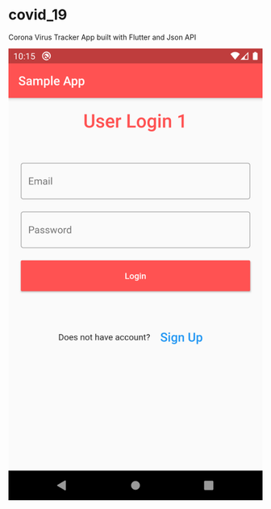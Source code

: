 # covid_19

Corona Virus Tracker App built with Flutter and Json API

![](screenshots/Screenshot_1584038676.png)

